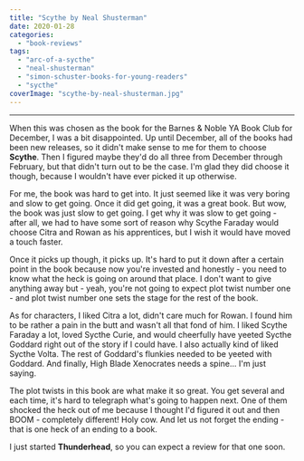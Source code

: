 ```yaml
---
title: "Scythe by Neal Shusterman"
date: 2020-01-28
categories: 
  - "book-reviews"
tags: 
  - "arc-of-a-sycthe"
  - "neal-shusterman"
  - "simon-schuster-books-for-young-readers"
  - "sycthe"
coverImage: "scythe-by-neal-shusterman.jpg"
---
```


* * *

When this was chosen as the book for the Barnes & Noble YA Book Club for December, I was a bit disappointed. Up until December, all of the books had been new releases, so it didn't make sense to me for them to choose **Scythe**. Then I figured maybe they'd do all three from December through February, but that didn't turn out to be the case. I'm glad they did choose it though, because I wouldn't have ever picked it up otherwise.

For me, the book was hard to get into. It just seemed like it was very boring and slow to get going. Once it did get going, it was a great book. But wow, the book was just slow to get going. I get why it was slow to get going - after all, we had to have some sort of reason why Scythe Faraday would choose Citra and Rowan as his apprentices, but I wish it would have moved a touch faster.

Once it picks up though, it picks up. It's hard to put it down after a certain point in the book because now you're invested and honestly - you need to know what the heck is going on around that place. I don't want to give anything away but - yeah, you're not going to expect plot twist number one - and plot twist number one sets the stage for the rest of the book.

As for characters, I liked Citra a lot, didn't care much for Rowan. I found him to be rather a pain in the butt and wasn't all that fond of him. I liked Scythe Faraday a lot, loved Sycthe Curie, and would cheerfully have yeeted Sycthe Goddard right out of the story if I could have. I also actually kind of liked Sycthe Volta. The rest of Goddard's flunkies needed to be yeeted with Goddard. And finally, High Blade Xenocrates needs a spine... I'm just saying.

The plot twists in this book are what make it so great. You get several and each time, it's hard to telegraph what's going to happen next. One of them shocked the heck out of me because I thought I'd figured it out and then BOOM - completely different! Holy cow. And let us not forget the ending - that is one heck of an ending to a book.

I just started **Thunderhead**, so you can expect a review for that one soon.
